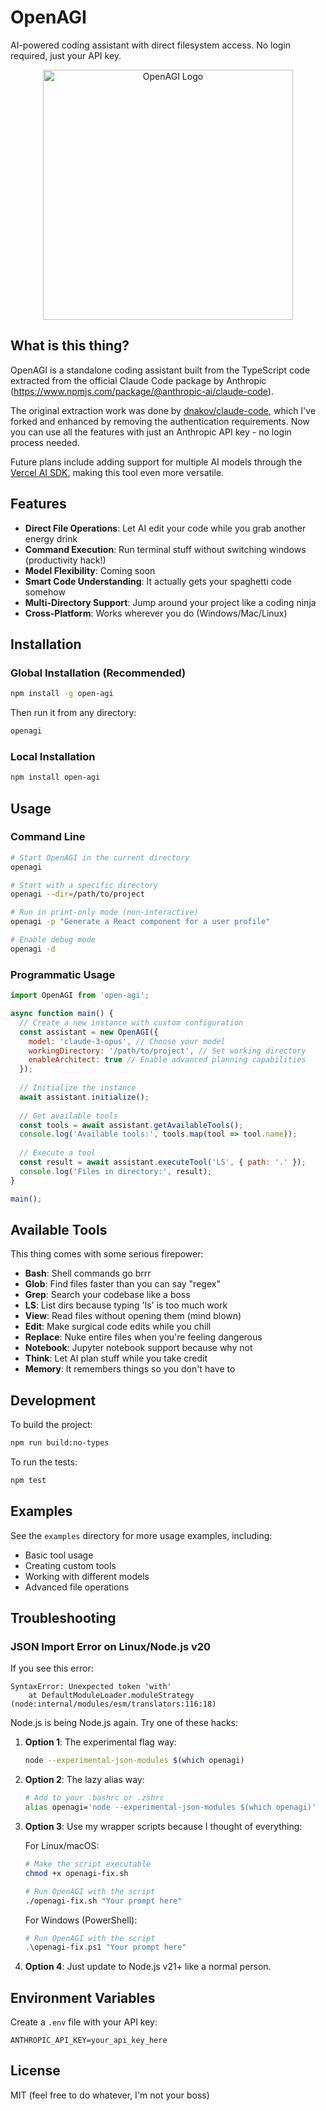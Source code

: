 # OpenAGI

AI-powered coding assistant with direct filesystem access. No login required, just your API key.

<div align="center">
  <img src="https://via.placeholder.com/800x400?text=OpenAGI" alt="OpenAGI Logo" width="400" />
</div>

## What is this thing?

OpenAGI is a standalone coding assistant built from the TypeScript code extracted from the official Claude Code package by Anthropic (https://www.npmjs.com/package/@anthropic-ai/claude-code). 

The original extraction work was done by [dnakov/claude-code](https://github.com/dnakov/claude-code/), which I've forked and enhanced by removing the authentication requirements. Now you can use all the features with just an Anthropic API key - no login process needed.

Future plans include adding support for multiple AI models through the [Vercel AI SDK](https://github.com/vercel/ai), making this tool even more versatile.

## Features

- **Direct File Operations**: Let AI edit your code while you grab another energy drink
- **Command Execution**: Run terminal stuff without switching windows (productivity hack!)
- **Model Flexibility**: Coming soon
- **Smart Code Understanding**: It actually gets your spaghetti code somehow
- **Multi-Directory Support**: Jump around your project like a coding ninja
- **Cross-Platform**: Works wherever you do (Windows/Mac/Linux)

## Installation

### Global Installation (Recommended)

```bash
npm install -g open-agi
```

Then run it from any directory:

```bash
openagi
```

### Local Installation

```bash
npm install open-agi
```

## Usage

### Command Line

```bash
# Start OpenAGI in the current directory
openagi

# Start with a specific directory
openagi --dir=/path/to/project

# Run in print-only mode (non-interactive)
openagi -p "Generate a React component for a user profile"

# Enable debug mode
openagi -d
```

### Programmatic Usage

```javascript
import OpenAGI from 'open-agi';

async function main() {
  // Create a new instance with custom configuration
  const assistant = new OpenAGI({
    model: 'claude-3-opus', // Choose your model
    workingDirectory: '/path/to/project', // Set working directory
    enableArchitect: true // Enable advanced planning capabilities
  });
  
  // Initialize the instance
  await assistant.initialize();
  
  // Get available tools
  const tools = await assistant.getAvailableTools();
  console.log('Available tools:', tools.map(tool => tool.name));
  
  // Execute a tool
  const result = await assistant.executeTool('LS', { path: '.' });
  console.log('Files in directory:', result);
}

main();
```

## Available Tools

This thing comes with some serious firepower:

- **Bash**: Shell commands go brrr
- **Glob**: Find files faster than you can say "regex"
- **Grep**: Search your codebase like a boss
- **LS**: List dirs because typing 'ls' is too much work
- **View**: Read files without opening them (mind blown)
- **Edit**: Make surgical code edits while you chill
- **Replace**: Nuke entire files when you're feeling dangerous
- **Notebook**: Jupyter notebook support because why not
- **Think**: Let AI plan stuff while you take credit
- **Memory**: It remembers things so you don't have to

## Development

To build the project:

```bash
npm run build:no-types
```

To run the tests:

```bash
npm test
```

## Examples

See the `examples` directory for more usage examples, including:

- Basic tool usage
- Creating custom tools
- Working with different models
- Advanced file operations

## Troubleshooting

### JSON Import Error on Linux/Node.js v20

If you see this error:

```
SyntaxError: Unexpected token 'with'
    at DefaultModuleLoader.moduleStrategy (node:internal/modules/esm/translators:116:18)
```

Node.js is being Node.js again. Try one of these hacks:

1. **Option 1**: The experimental flag way:
   ```bash
   node --experimental-json-modules $(which openagi)
   ```

2. **Option 2**: The lazy alias way:
   ```bash
   # Add to your .bashrc or .zshrc
   alias openagi='node --experimental-json-modules $(which openagi)'
   ```

3. **Option 3**: Use my wrapper scripts because I thought of everything:
   
   For Linux/macOS:
   ```bash
   # Make the script executable
   chmod +x openagi-fix.sh
   
   # Run OpenAGI with the script
   ./openagi-fix.sh "Your prompt here"
   ```
   
   For Windows (PowerShell):
   ```powershell
   # Run OpenAGI with the script
   .\openagi-fix.ps1 "Your prompt here"
   ```

4. **Option 4**: Just update to Node.js v21+ like a normal person.

## Environment Variables

Create a `.env` file with your API key:

```
ANTHROPIC_API_KEY=your_api_key_here
```

## License

MIT (feel free to do whatever, I'm not your boss)